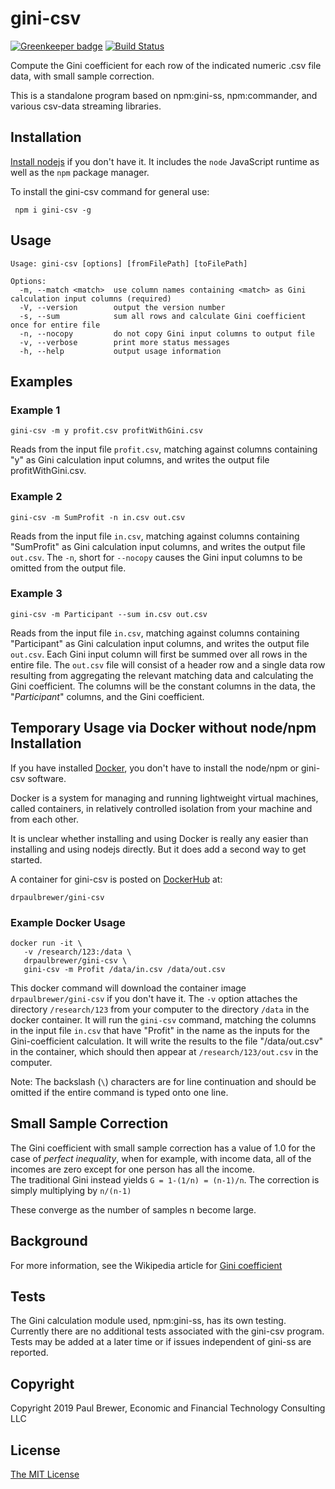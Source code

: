# gini-csv

[![Greenkeeper badge](https://badges.greenkeeper.io/DrPaulBrewer/gini-csv.svg)](https://greenkeeper.io/)
[![Build Status](https://travis-ci.org/DrPaulBrewer/gini-csv.svg?branch=master)](https://travis-ci.org/DrPaulBrewer/gini-csv)

Compute the Gini coefficient for each row of the indicated numeric .csv file data, with small sample correction.

This is a standalone program based on npm:gini-ss, npm:commander, and various csv-data streaming libraries.


## Installation

[Install nodejs](https://nodejs.org/en/download/) if you don't have it.  It includes the `node` JavaScript runtime as well as the `npm` package manager.  

To install the gini-csv command for general use:

     npm i gini-csv -g

## Usage

```
Usage: gini-csv [options] [fromFilePath] [toFilePath]

Options:
  -m, --match <match>  use column names containing <match> as Gini calculation input columns (required)
  -V, --version        output the version number
  -s, --sum            sum all rows and calculate Gini coefficient once for entire file
  -n, --nocopy         do not copy Gini input columns to output file
  -v, --verbose        print more status messages
  -h, --help           output usage information
```


## Examples

### Example 1

    gini-csv -m y profit.csv profitWithGini.csv

Reads from the input file `profit.csv`, matching against columns containing "y" as Gini calculation input columns, and writes
the output file profitWithGini.csv.

### Example 2

    gini-csv -m SumProfit -n in.csv out.csv

Reads from the input file `in.csv`, matching against columns containing "SumProfit" as Gini calculation input columns, and writes the output file `out.csv`.  The `-n`, short for `--nocopy` causes the Gini input columns to be omitted from the output file.  

### Example 3

    gini-csv -m Participant --sum in.csv out.csv

Reads from the input file `in.csv`, matching against columns containing "Participant" as Gini calculation input columns, and writes the output file `out.csv`.  Each Gini input column will first be summed over all rows in the entire file.  The `out.csv` file will consist of a header row and a single data row resulting from aggregating the relevant matching data and calculating the Gini coefficient.  The columns will be the constant columns in the data, the "*Participant*" columns, and the Gini coefficient.

## Temporary Usage via Docker without node/npm Installation

If you have installed [Docker](https://docs.docker.com/install/), you don't have to install the node/npm or gini-csv software.

Docker is a system for managing and running lightweight virtual machines, called containers, in relatively controlled isolation from your machine and from each other.  

It is unclear whether installing and using Docker is really any easier than installing and using nodejs directly. But it does add a second way to get started.  

A container for gini-csv is posted on [DockerHub](https://hub.docker.com) at:

    drpaulbrewer/gini-csv

### Example Docker Usage

    docker run -it \
       -v /research/123:/data \
       drpaulbrewer/gini-csv \
       gini-csv -m Profit /data/in.csv /data/out.csv

This docker command will download the container image `drpaulbrewer/gini-csv` if you don't have it.  The `-v` option attaches the directory `/research/123` from your computer to the directory `/data` in the docker container.  It will
run the `gini-csv` command, matching the columns in the input file `in.csv` that have "Profit" in the name as the inputs for
the Gini-coefficient calculation.  It will write the results to the file "/data/out.csv" in the container, which should then
appear at `/research/123/out.csv` in the computer.  

Note: The backslash (`\`) characters are for line continuation and should be omitted if the entire command is typed onto one line.


## Small Sample Correction

The Gini coefficient with small sample correction has a value of 1.0 for the case of *perfect inequality*, when
for example, with income data, all of the incomes are zero except for one person has all the income.   
The traditional Gini instead yields `G = 1-(1/n) = (n-1)/n`.  The correction is simply multiplying by `n/(n-1)`

These converge as the number of samples n become large.

## Background

For more information, see the Wikipedia article for [Gini coefficient](https://en.wikipedia.org/wiki/Gini_coefficient)

## Tests

The Gini calculation module used, npm:gini-ss, has its own testing.  Currently there are no additional tests associated
with the gini-csv program. Tests may be added at a later time
or if issues independent of gini-ss are reported.

## Copyright

Copyright 2019 Paul Brewer, Economic and Financial Technology Consulting LLC

## License

[The MIT License](LICENSE.md)

